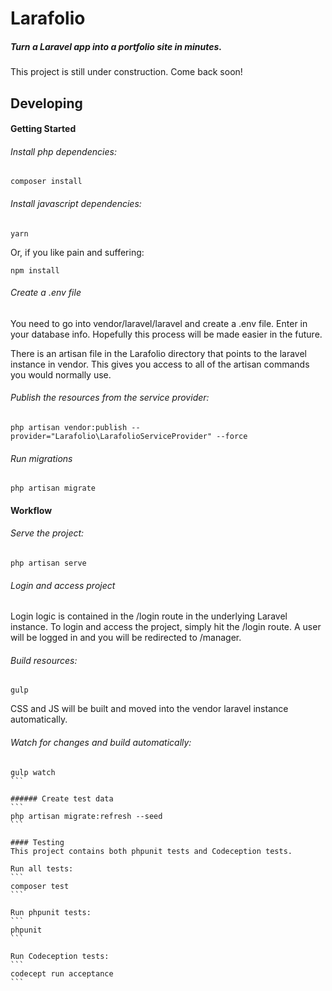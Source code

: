 # Larafolio  
##### Turn a Laravel app into a portfolio site in minutes. 

This project is still under construction. Come back soon!

## Developing

#### Getting Started

###### Install php dependencies:
```
composer install
```

###### Install javascript dependencies:
```
yarn
```
Or, if you like pain and suffering:
```
npm install
```

###### Create a .env file
You need to go into vendor/laravel/laravel and create a .env file. Enter in your database info. Hopefully this process will be made easier in the future.   

There is an artisan file in the Larafolio directory that points to the laravel instance in vendor. This gives you access to all of the artisan commands you would normally use.

###### Publish the resources from the service provider:
```
php artisan vendor:publish --provider="Larafolio\LarafolioServiceProvider" --force
```

###### Run migrations
```
php artisan migrate
```

#### Workflow

###### Serve the project:
```
php artisan serve
```

###### Login and access project
Login logic is contained in the /login route in the underlying Laravel instance. To login and access the project, simply hit the /login route. A user will be logged in and you will be redirected to /manager.

###### Build resources:
```
gulp
```
CSS and JS will be built and moved into the vendor laravel instance automatically.    

###### Watch for changes and build automatically:
````
gulp watch
```

###### Create test data
```
php artisan migrate:refresh --seed
```

#### Testing
This project contains both phpunit tests and Codeception tests.    

Run all tests:
```
composer test
```

Run phpunit tests:
```
phpunit
```

Run Codeception tests:
```
codecept run acceptance
```
